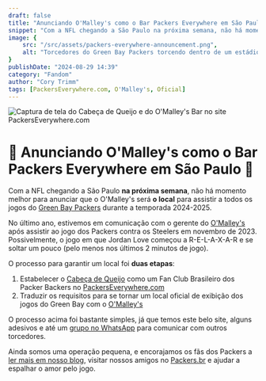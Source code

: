 ```yaml
---
draft: false
title: "Anunciando O'Malley's como o Bar Packers Everywhere em São Paulo"
snippet: "Com a NFL chegando a São Paulo na próxima semana, não há momento melhor para anunciar que o O'Malley's será O local para assistir a todos os jogos do Green Bay Packers na temporada 2024."
image: {
    src: "/src/assets/packers-everywhere-announcement.png",
    alt: "Torcedores do Green Bay Packers torcendo dentro de um estádio com camisas verdes e douradas"
}
publishDate: "2024-08-29 14:39"
category: "Fandom"
author: "Cory Trimm"
tags: [PackersEverywhere.com, O'Malley's, Oficial]
---
```


![Captura de tela do Cabeça de Queijo e do O'Malley's Bar no site PackersEverywhere.com](../../assets/packers-everywhere-announcement.png)

# 🚨 Anunciando O'Malley's como o Bar Packers Everywhere em São Paulo 🚨
Com a NFL chegando a São Paulo **na próxima semana**, não há momento melhor para anunciar que o O'Malley's será **o local** para assistir a todos os jogos do [Green Bay Packers](https://packers.com) durante a temporada 2024-2025.

No último ano, estivemos em comunicação com o gerente do [O'Malley's](https://www.omalleysbar.net/) após assistir ao jogo dos Packers contra os Steelers em novembro de 2023. Possivelmente, o jogo em que Jordan Love começou a R-E-L-A-X-A-R e se soltar um pouco (pelo menos nos últimos 2 minutos de jogo).

O processo para garantir um local foi **duas etapas**:
1. Estabelecer o [Cabeça de Queijo](https://cabecadequeijo.com) como um Fan Club Brasileiro dos Packer Backers no [PackersEverywhere.com](https://packerseverywhere.com)
2. Traduzir os requisitos para se tornar um local oficial de exibição dos jogos do Green Bay com o [O'Malley's](https://www.omalleysbar.net/)

O processo acima foi bastante simples, já que temos este belo site, alguns adesivos e até um [grupo no WhatsApp](/chapters/sao-paulo/) para comunicar com outros torcedores.

Ainda somos uma operação pequena, e encorajamos os fãs dos Packers a [ler mais em nosso blog](/pt-BR/blog/), visitar nossos amigos no [Packers.br](https://www.packersbrasil.com.br/) e ajudar a espalhar o amor pelo jogo.
